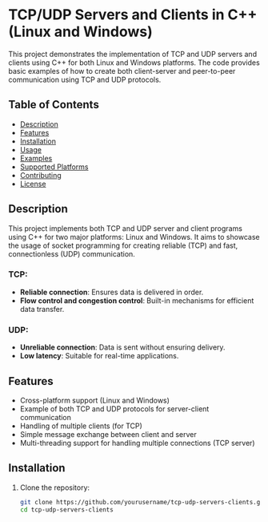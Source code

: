# TCP/UDP Servers and Clients in C++ (Linux and Windows)

This project demonstrates the implementation of TCP and UDP servers and clients using C++ for both Linux and Windows platforms. The code provides basic examples of how to create both client-server and peer-to-peer communication using TCP and UDP protocols.

## Table of Contents
- [Description](#description)
- [Features](#features)
- [Installation](#installation)
- [Usage](#usage)
- [Examples](#examples)
- [Supported Platforms](#supported-platforms)
- [Contributing](#contributing)
- [License](#license)

## Description

This project implements both TCP and UDP server and client programs using C++ for two major platforms: Linux and Windows. It aims to showcase the usage of socket programming for creating reliable (TCP) and fast, connectionless (UDP) communication. 

### TCP:
- **Reliable connection**: Ensures data is delivered in order.
- **Flow control and congestion control**: Built-in mechanisms for efficient data transfer.

### UDP:
- **Unreliable connection**: Data is sent without ensuring delivery.
- **Low latency**: Suitable for real-time applications.

## Features
- Cross-platform support (Linux and Windows)
- Example of both TCP and UDP protocols for server-client communication
- Handling of multiple clients (for TCP)
- Simple message exchange between client and server
- Multi-threading support for handling multiple connections (TCP server)

## Installation

1. Clone the repository:
   ```bash
   git clone https://github.com/yourusername/tcp-udp-servers-clients.git
   cd tcp-udp-servers-clients
